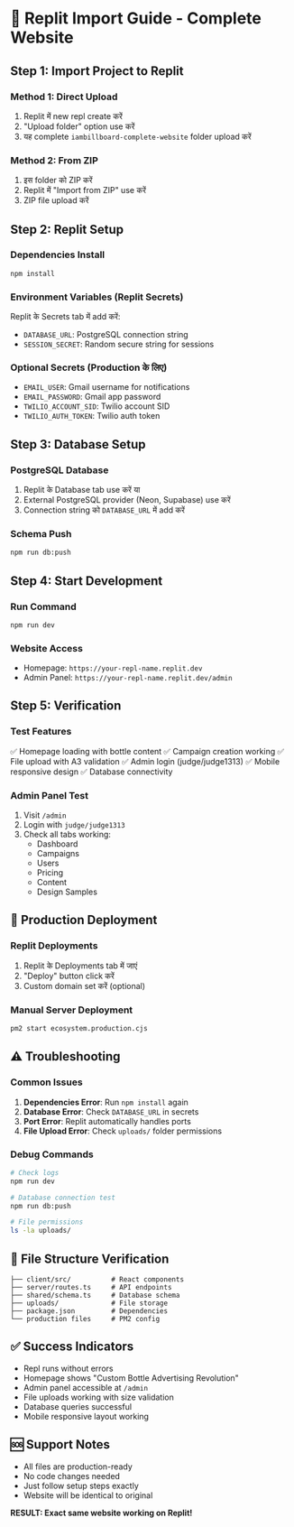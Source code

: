# 🚀 Replit Import Guide - Complete Website

## Step 1: Import Project to Replit

### Method 1: Direct Upload
1. Replit में new repl create करें
2. "Upload folder" option use करें
3. यह complete `iambillboard-complete-website` folder upload करें

### Method 2: From ZIP
1. इस folder को ZIP करें
2. Replit में "Import from ZIP" use करें
3. ZIP file upload करें

## Step 2: Replit Setup

### Dependencies Install
```bash
npm install
```

### Environment Variables (Replit Secrets)
Replit के Secrets tab में add करें:
- `DATABASE_URL`: PostgreSQL connection string
- `SESSION_SECRET`: Random secure string for sessions

### Optional Secrets (Production के लिए)
- `EMAIL_USER`: Gmail username for notifications
- `EMAIL_PASSWORD`: Gmail app password
- `TWILIO_ACCOUNT_SID`: Twilio account SID
- `TWILIO_AUTH_TOKEN`: Twilio auth token

## Step 3: Database Setup

### PostgreSQL Database
1. Replit के Database tab use करें या
2. External PostgreSQL provider (Neon, Supabase) use करें
3. Connection string को `DATABASE_URL` में add करें

### Schema Push
```bash
npm run db:push
```

## Step 4: Start Development

### Run Command
```bash
npm run dev
```

### Website Access
- Homepage: `https://your-repl-name.replit.dev`
- Admin Panel: `https://your-repl-name.replit.dev/admin`

## Step 5: Verification

### Test Features
✅ Homepage loading with bottle content
✅ Campaign creation working
✅ File upload with A3 validation
✅ Admin login (judge/judge1313)
✅ Mobile responsive design
✅ Database connectivity

### Admin Panel Test
1. Visit `/admin`
2. Login with `judge/judge1313`
3. Check all tabs working:
   - Dashboard
   - Campaigns
   - Users
   - Pricing
   - Content
   - Design Samples

## 🎯 Production Deployment

### Replit Deployments
1. Replit के Deployments tab में जाएं
2. "Deploy" button click करें
3. Custom domain set करें (optional)

### Manual Server Deployment
```bash
pm2 start ecosystem.production.cjs
```

## ⚠️ Troubleshooting

### Common Issues
1. **Dependencies Error**: Run `npm install` again
2. **Database Error**: Check `DATABASE_URL` in secrets
3. **Port Error**: Replit automatically handles ports
4. **File Upload Error**: Check `uploads/` folder permissions

### Debug Commands
```bash
# Check logs
npm run dev

# Database connection test
npm run db:push

# File permissions
ls -la uploads/
```

## 🔧 File Structure Verification
```
├── client/src/          # React components
├── server/routes.ts     # API endpoints
├── shared/schema.ts     # Database schema
├── uploads/             # File storage
├── package.json         # Dependencies
└── production files     # PM2 config
```

## ✅ Success Indicators
- Repl runs without errors
- Homepage shows "Custom Bottle Advertising Revolution"
- Admin panel accessible at `/admin`
- File uploads working with size validation
- Database queries successful
- Mobile responsive layout working

## 🆘 Support Notes
- All files are production-ready
- No code changes needed
- Just follow setup steps exactly
- Website will be identical to original

**RESULT: Exact same website working on Replit!**